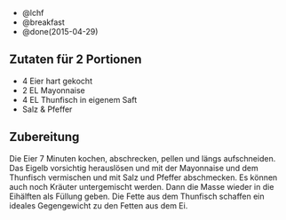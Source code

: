 - @lchf
- @breakfast
- @done(2015-04-29)

## Zutaten für 2 Portionen
- 4     Eier hart gekocht
- 2     EL Mayonnaise
- 4     EL Thunfisch in eigenem Saft
- Salz & Pfeffer

## Zubereitung
Die Eier 7 Minuten kochen, abschrecken, pellen und längs aufschneiden. Das Eigelb vorsichtig herauslösen und mit der Mayonnaise und dem Thunfisch vermischen und mit Salz und Pfeffer abschmecken. Es können auch noch Kräuter untergemischt werden.
Dann die Masse wieder in die Eihälften als Füllung geben.
Die Fette aus dem Thunfisch schaffen ein ideales Gegengewicht zu den Fetten aus dem Ei.
